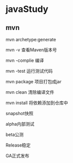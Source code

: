 # javaStudy

## mvn

mvn archetype:generate

mvn -v 查看Maven版本号

mvn -complie 编译

mvn -test 运行测试代码

mvn package 项目打包成jar

mvn clean 清除编译文件

mvn install 将依赖添加到仓库中

snapshot快照

alpha内部测试

beta公测

Release稳定

GA正式发布